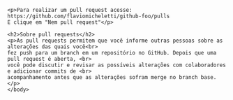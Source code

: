 
<html>
	<head>
		<title>Pull Request</title>
	</head>
	<body>

	<p>Para realizar um pull request acesse: https://github.com/flaviomicheletti/github-foo/pulls
	E clique em "Nem pull request"</p>
	
	<h2>Sobre pull requests</h2>
	<p>As pull requests permitem que você informe outras pessoas sobre as alterações das quais você<br> 
	fez push para um branch em um repositório no GitHub. Depois que uma pull request é aberta, <br>
	você pode discutir e revisar as possíveis alterações com colaboradores e adicionar commits de <br>
	acompanhamento antes que as alterações sofram merge no branch base.</p>
	</body>
</html>